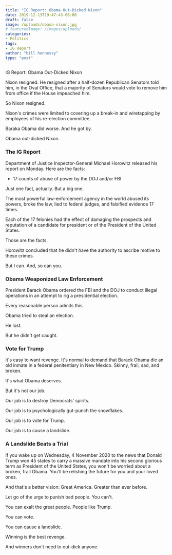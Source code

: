 ```yaml
---
title: "IG Report: Obama Out-Dicked Nixon"
date: 2019-12-13T19:47:43-06:00
draft: false
image: /uploads/obama-nixon.jpg
# featuredImage: /images/uploads/
categories:
- Politics
tags:
- IG Report
author: "bill hennessy"
type: "post"
---
```




IG Report: Obama Out-Dicked Nixon

Nixon resigned. He resigned after a half-dozen Republican Senators told him, in the Oval Office, that a majority of Senators would vote to remove him from office if the House impeached him. 

So Nixon resigned. 

Nixon's crimes were limited to covering up a break-in and wiretapping by employees of his re-election committee. 

Baraka Obama did worse. And he got by. 

Obama out-dicked Nixon.

### The IG Report

Department of Justice Inspector-General Michael Horowitz released his report on Monday. Here are the facts:

- 17 counts of abuse of power by the DOJ and/or FBI

Just one fact, actually. But a big one. 

The most powerful law-enforcement agency in the world abused its powers, broke the law, lied to federal judges, and falsified evidence 17 times. 

Each of the 17 felonies had the effect of damaging the prospects and reputation of a candidate for president or of the President of the United States.

Those are the facts. 

Horowitz concluded that he didn't have the authority to ascribe motive to these crimes. 

But I can. And, so can you.

### Obama Weaponized Law Enforcement

President Barack Obama ordered the FBI and the DOJ to conduct illegal operations in an attempt to rig a presidential election. 

Every reasonable person admits this. 

Obama tried to steal an election.

He lost.

But he didn't get caught. 

### Vote for Trump

It's easy to want revenge. It's normal to demand that Barack Obama die an old inmate in a federal penitentiary in New Mexico. Skinny, frail, sad, and broken.

It's what Obama deserves.

But it's not our job. 

Our job is to destroy Democrats' spirits. 

Our job is to psychologically gut-punch the snowflakes.

Our job is to vote for Trump.

Our job is to cause a landslide.

### A Landslide Beats a Trial

If you wake up on Wednesday, 4 November 2020 to the news that Donald Trump won 45 states to carry a massive mandate into his second glorious term as President of the United States, you won't be worried about a broken, frail Obama. You'll be relishing the future for you and your loved ones.

And that's a better vision: Great America. Greater than ever before. 

Let go of the urge to punish bad people. You can't. 

You can exalt the great people. People like Trump. 

You can vote. 

You can cause a landslide. 

Winning is the best revenge. 

And winners don't need to out-dick anyone. 